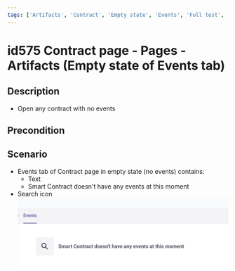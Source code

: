 ```yaml
---
tags: ['Artifacts', 'Contract', 'Empty state', 'Events', 'Full test', 'manual', 'Pages', 'regression', 'Active']
---
```


# id575 Contract page - Pages - Artifacts (Empty state of Events tab)

## Description
  - Open any contract with no events

## Precondition


## Scenario
- Events tab of Contract page in empty state (no events) contains:
    - Text
    - Smart Contract doesn't have any events at this moment
- Search icon
  ![Screenshot](../../../../static/img/Pages/Contracts/id575_1.png)